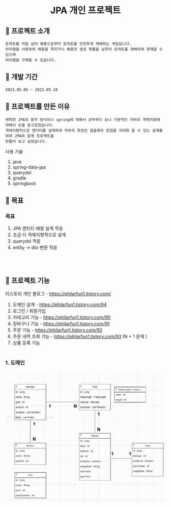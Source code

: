 <h1 align="center">JPA 개인 프로젝트</h1>



## :convenience_store: 프로젝트 소개
```
토마토를 직접 심어 해충으로부터 토마토를 안전하게 재배하는 게임입니다.
아이템을 사용하여 해충을 죽이거나 해충의 생성 확률을 낮추어 토마토를 재배하여 판매할 수 있으며
아이템을 구매할 수 있습니다.
```


## 📅 개발 기간
```
2023.05.05 ~ 2023.05.10
```

## 🔨 프로젝트를 만든 이유
```
여태껏 JPA의 동작 방식이나 spring에 대해서 공부하다 보니 기본적인 자바의 객체지향에 대해서 손을 놓고있었습니다.
객체지향적으로 엔티티를 설계하여 자바의 특징인 캡슐화의 장점을 극대화 할 수 있는 설계를 하여 JPA와 함께 프로젝트를
만들어 보고 싶었습니다. 
```




사용 기술
1. java
2. spring-data-jpa
3. querydsl
4. gradle
5. springboot

## 🔨 목표

### 목표
1. JPA 엔티티 매핑 설계 적응 
2. 조금 더 객체지향적으로 설계
3. querydsl 적응
4. entity -> dto 변환 적응

<br><br>



## 🔨 프로젝트 기능
  
티스토리 개인 블로그 - https://philarfun1.tistory.com/
  
1. 도메인 설계 - https://philarfun1.tistory.com/94
2. 로그인 / 회원가입
3. 카테고리 기능 - https://philarfun1.tistory.com/90
4. 장바구니 기능 - https://philarfun1.tistory.com/91
5. 주문 기능 - https://philarfun1.tistory.com/92
6. 주문 내역 조회 기능 - https://philarfun1.tistory.com/93 (N + 1 문제 )
7. 상품 등록 기능
<br><br>


### 1. 도메인
<p align="center">
  <img src="./readme_assets/domain.PNG">
<p>
<br>
